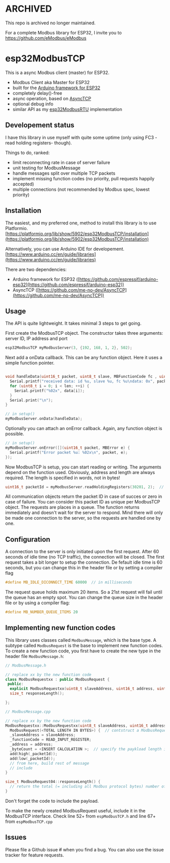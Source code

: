 # ARCHIVED

This repo is archived no longer maintained.

For a complete Modbus library for ESP32, I invite you to https://github.com/eModbus/eModbus

# esp32ModbusTCP

This is a async Modbus client (master) for ESP32.

- Modbus Client aka Master for ESP32
- built for the [Arduino framework for ESP32](https://github.com/espressif/arduino-esp32)
- completely delay()-free
- async operation, based on [AsyncTCP](https://github.com/me-no-dev/AsyncTCP)
- optional debug info
- similar API as my [esp32ModbusRTU](https://github.com/bertmelis/esp32ModbusRTU) implementation

## Developement status

I have this library in use myself with quite some uptime (only using FC3 -read holding registers- though).

Things to do, ranked:

- limit reconnecting rate in case of server failure
- unit testing for ModbusMessage
- handle messages split over multiple TCP packets
- implement missing function codes (no priority, pull requests happily accepted)
- multiple connections (not recommended by Modbus spec, lowest priority)

## Installation

The easiest, and my preferred one, method to install this library is to use Platformio.
[https://platformio.org/lib/show/5902/esp32ModbusTCP/installation](https://platformio.org/lib/show/5902/esp32ModbusTCP/installation)

Alternatively, you can use Arduino IDE for developement.
[https://www.arduino.cc/en/guide/libraries](https://www.arduino.cc/en/guide/libraries)

There are two dependencies:

- Arduino framework for ESP32 ([https://github.com/espressif/arduino-esp32](https://github.com/espressif/arduino-esp32))
- AsyncTCP ([https://github.com/me-no-dev/AsyncTCP](https://github.com/me-no-dev/AsyncTCP))

## Usage

The API is quite lightweight. It takes minimal 3 steps to get going.

First create the ModbusTCP object. The constructor takes three arguments: server ID, IP address and port

```C++
esp32ModbusTCP myModbusServer(3, {192, 168, 1, 2}, 502);
```

Next add a onData callback. This can be any function object. Here it uses a simple function pointer.

```C++

void handleData(uint16_t packet, uint8_t slave, MBFunctionCode fc , uint8_t* data , uint16_t len) {
  Serial.printf("received data: id %u, slave %u, fc %u\ndata: 0x", packet, slave, fc);
  for (uint8_t i = 0; i < len; ++i) {
    Serial.printf("%02x", data[i]);
  }
  Serial.print("\n");
}

// in setup()
myModbusServer.onData(handleData);
```

Optionally you can attach an onError callback. Again, any function object is possible.

```C++
// in setup()
myModbusServer.onError([](uint16_t packet, MBError e) {
  Serial.printf("Error packet %u: %02x\n", packet, e);
});
```

Now ModbusTCP is setup, you can start reading or writing. The arguments depend on the function used. Obviously, address and length are always required. The length is specified in words, not in bytes!

```C++
uint16_t packetId = myModbusServer.readHoldingRegisters(30201, 2);  // address + length
```

All communication objects return the packet ID in case of succes or zero in case of failure. You can consider this packet ID as unique per ModbusTCP object.
The requests are places in a queue. The function returns immediately and doesn't wait for the server to respond.
Mind there will only be made one connection to the server, so the requests are handled one by one.

## Configuration

A connection to the server is only initiated upon the first request. After 60 seconds of idle time (no TCP traffic), the connection will be closed. The first request takes a bit longer to setup the connection. De fefault idle time is 60 seconds, but you can change this in the header file or by setting a compiler flag 

```C++
#define MB_IDLE_DICONNECT_TIME 60000  // in milliseconds
```

The request queue holds maximum 20 items. So a 21st request will fail until the queue has an empty spot. You can change the queue size in the header file or by using a compiler flag:

```C++
#define MB_NUMBER_QUEUE_ITEMS 20
```

## Implementing new function codes

This library uses classes called `ModbusMessage`, which is the base type. A subtype called `ModbusRequest` is the base to implement new function codes.
To create a new function code, you first have to create the new type in the header file `ModbusMessage.h`:

```C++
// ModbusMessage.h

// replace xx by the new function code
class ModbusRequestxx : public ModbusRequest {
 public:
  explicit ModbusRequestxx(uint8_t slaveAddress, uint16_t address, uint16_t numberCoils);
  size_t responseLength();

};
```

```C++
// ModbusMessage.cpp

// replace xx by the new function code
ModbusRequestxx::ModbusRequestxx(uint8_t slaveAddress, uint16_t address) :  // add extra arguments as nessecary
  ModbusRequest(<TOTAL LENGTH IN BYTES>) {  // contstruct a ModbusRequest with a certain nuber of bytes
  _slaveAddress = slaveAddress;
  _functionCode = READ_INPUT_REGISTER;
  _address = address;
  _byteCount = <INSERT CALCULATION >;  // specify the paykload length in bytes
  add(high(_packetId));
  add(low(_packetId));
  // from here, build rest of message
  // include 
}

size_t ModbusRequest04::responseLength() {
  // return the total (= including all Modbus protocol bytes) number of bytes a response should have. Rely on _byteCount for calculation
}
```

Don't forget the code to include the payload.

To make the newly created ModbusRequest useful, include it in the ModbusTCP interface. Check line 52+ from `espModbusTCP.h` and line 67+ from `espModbusTCP.cpp`

## Issues

Please file a Github issue ~~if~~ when you find a bug. You can also use the issue tracker for feature requests.
